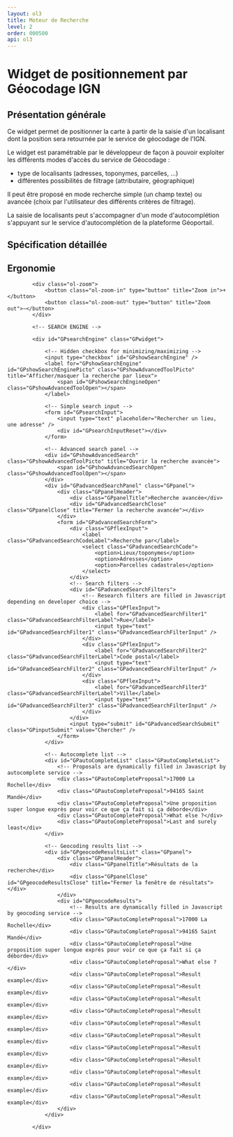 ```yaml
---
layout: ol3
title: Moteur de Recherche
level: 2
order: 000500
api: ol3
---
```


# Widget de positionnement par Géocodage IGN

## Présentation générale

Ce widget permet de positionner la carte à partir de la saisie d'un localisant dont la position sera retournée par le service de géocodage de l'IGN.

Le widget est paramétrable par le développeur de façon à pouvoir exploiter les différents modes d'accès du service de Géocodage :

* type de localisants (adresses, toponymes, parcelles, ...)
* différentes possibilités de filtrage (attributaire, géographique)

Il peut être proposé en mode recherche simple (un champ texte) ou avancée (choix par l'utilisateur des différents critères de filtrage).

La saisie de localisants peut s'accompagner d'un mode d'autocomplétion s'appuyant sur le service d'autocomplétion de la plateforme Géoportail.

## Spécification détaillée

## Ergonomie
    
<div id="viewerDiv">
            
            <div class="ol-zoom">
                <button class="ol-zoom-in" type="button" title="Zoom in">+</button>
                <button class="ol-zoom-out" type="button" title="Zoom out">−</button>
            </div>
            
            <!-- SEARCH ENGINE -->
            
            <div id="GPsearchEngine" class="GPwidget">
                
                <!-- Hidden checkbox for minimizing/maximizing -->
                <input type="checkbox" id="GPshowSearchEngine" />
                <label for="GPshowSearchEngine" id="GPshowSearchEnginePicto" class="GPshowAdvancedToolPicto" title="Afficher/masquer la recherche par lieux">
                    <span id="GPshowSearchEngineOpen" class="GPshowAdvancedToolOpen"></span>
                </label>
                
                <!-- Simple search input -->
                <form id="GPsearchInput">
                    <input type="text" placeholder="Rechercher un lieu, une adresse" />
                    <div id="GPsearchInputReset"></div>
                </form>
                
                <!-- Advanced search panel -->
                <div id="GPshowAdvancedSearch" class="GPshowAdvancedToolPicto" title="Ouvrir la recherche avancée">
                    <span id="GPshowAdvancedSearchOpen" class="GPshowAdvancedToolOpen"></span>
                </div>
                <div id="GPadvancedSearchPanel" class="GPpanel">
                    <div class="GPpanelHeader">
                        <div class="GPpanelTitle">Recherche avancée</div>
                        <div id="GPadvancedSearchClose" class="GPpanelClose" title="Fermer la recherche avancée"></div>
                    </div>
                    <form id="GPadvancedSearchForm">
                        <div class="GPflexInput">
                            <label class="GPadvancedSearchCodeLabel">Recherche par</label>
                            <select class="GPadvancedSearchCode">
                                <option>Lieux/toponymes</option>
                                <option>Adresses</option>
                                <option>Parcelles cadastrales</option>
                            </select>
                        </div>
                        <!-- Search filters -->
                        <div id="GPadvancedSearchFilters">
                            <!-- Research filters are filled in Javascript depending on developer choice -->
                            <div class="GPflexInput">
                                <label for="GPadvancedSearchFilter1" class="GPadvancedSearchFilterLabel">Rue</label>
                                <input type="text" id="GPadvancedSearchFilter1" class="GPadvancedSearchFilterInput" />
                            </div>
                            <div class="GPflexInput">
                                <label for="GPadvancedSearchFilter2" class="GPadvancedSearchFilterLabel">Code postal</label>
                                <input type="text" id="GPadvancedSearchFilter2" class="GPadvancedSearchFilterInput" />
                            </div>
                            <div class="GPflexInput">
                                <label for="GPadvancedSearchFilter3" class="GPadvancedSearchFilterLabel">Ville</label>
                                <input type="text" id="GPadvancedSearchFilter3" class="GPadvancedSearchFilterInput" />
                            </div>
                        </div>
                        <input type="submit" id="GPadvancedSearchSubmit" class="GPinputSubmit" value="Chercher" />
                    </form>
                </div>
                
                <!-- Autocomplete list -->
                <div id="GPautoCompleteList" class="GPautoCompleteList">
                    <!-- Proposals are dynamically filled in Javascript by autocomplete service -->
                    <div class="GPautoCompleteProposal">17000 La Rochelle</div>
                    <div class="GPautoCompleteProposal">94165 Saint Mandé</div>
                    <div class="GPautoCompleteProposal">Une proposition super longue exprès pour voir ce que ça fait si ça déborde</div>
                    <div class="GPautoCompleteProposal">What else ?</div>
                    <div class="GPautoCompleteProposal">Last and surely least</div>
                </div>
                
                <!-- Geocoding results list -->
                <div id="GPgeocodeResultsList" class="GPpanel">
                    <div class="GPpanelHeader">
                        <div class="GPpanelTitle">Résultats de la recherche</div>
                        <div class="GPpanelClose" id="GPgeocodeResultsClose" title="Fermer la fenêtre de résultats"></div>
                    </div>
                    <div id="GPgeocodeResults">
                        <!-- Results are dynamically filled in Javascript by geocoding service -->
                        <div class="GPautoCompleteProposal">17000 La Rochelle</div>
                        <div class="GPautoCompleteProposal">94165 Saint Mandé</div>
                        <div class="GPautoCompleteProposal">Une proposition super longue exprès pour voir ce que ça fait si ça déborde</div>
                        <div class="GPautoCompleteProposal">What else ?</div>
                        <div class="GPautoCompleteProposal">Result example</div>
                        <div class="GPautoCompleteProposal">Result example</div>
                        <div class="GPautoCompleteProposal">Result example</div>
                        <div class="GPautoCompleteProposal">Result example</div>
                        <div class="GPautoCompleteProposal">Result example</div>
                        <div class="GPautoCompleteProposal">Result example</div>
                        <div class="GPautoCompleteProposal">Result example</div>
                        <div class="GPautoCompleteProposal">Result example</div>
                        <div class="GPautoCompleteProposal">Result example</div>
                        <div class="GPautoCompleteProposal">Result example</div>
                        <div class="GPautoCompleteProposal">Result example</div>
                    </div>
                </div>
                
            </div>
        
</div>
